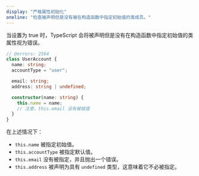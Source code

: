 ```yaml
---
display: "严格属性初始化"
oneline: "检查被声明但是没有被在构造函数中指定初始值的类成员。"
---
```


当设置为 true 时，TypeScript 会将被声明但是没有在构造函数中指定初始值的类属性视为错误。

```ts twoslash
// @errors: 2564
class UserAccount {
  name: string;
  accountType = "user";

  email: string;
  address: string | undefined;

  constructor(name: string) {
    this.name = name;
    // 注意，this.email 没有被赋值
  }
}
```

在上述情况下：

- `this.name` 被指定初始值。
- `this.accountType` 被指定默认值。
- `this.email` 没有被指定，并且抛出一个错误。
- `this.address` 被声明为具有 `undefined` 类型，这意味着它不必被指定。
